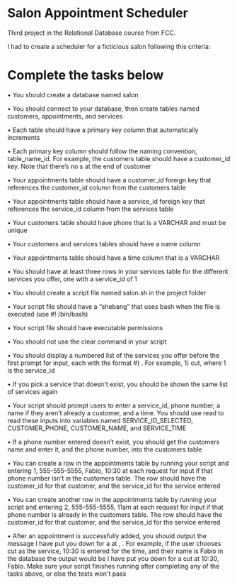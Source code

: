 # Salon Appointment Scheduler
Third project in the Relational Database course from FCC.

I had to create a scheduler for a ficticious salon following this criteria:

# Complete the tasks below
•	You should create a database named salon

•	You should connect to your database, then create tables named customers, appointments, and services

•	Each table should have a primary key column that automatically increments

•	Each primary key column should follow the naming convention, table_name_id. For example, the customers table should have a customer_id key. Note that there’s no s at the end of customer

•	Your appointments table should have a customer_id foreign key that references the customer_id column from the customers table

•	Your appointments table should have a service_id foreign key that references the service_id column from the services table

•	Your customers table should have phone that is a VARCHAR and must be unique

•	Your customers and services tables should have a name column

•	Your appointments table should have a time column that is a VARCHAR

•	You should have at least three rows in your services table for the different services you offer, one with a service_id of 1

•	You should create a script file named salon.sh in the project folder

•	Your script file should have a “shebang” that uses bash when the file is executed (use #! /bin/bash)

•	Your script file should have executable permissions

•	You should not use the clear command in your script

•	You should display a numbered list of the services you offer before the first prompt for input, each with the format #) <service>. For example, 1) cut, where 1 is the service_id
  
•	If you pick a service that doesn't exist, you should be shown the same list of services again
  
•	Your script should prompt users to enter a service_id, phone number, a name if they aren’t already a customer, and a time. You should use read to read these inputs into variables named SERVICE_ID_SELECTED, CUSTOMER_PHONE, CUSTOMER_NAME, and SERVICE_TIME
  
•	If a phone number entered doesn’t exist, you should get the customers name and enter it, and the phone number, into the customers table
  
•	You can create a row in the appointments table by running your script and entering 1, 555-555-5555, Fabio, 10:30 at each request for input if that phone number isn’t in the customers table. The row should have the customer_id for that customer, and the service_id for the service entered
  
•	You can create another row in the appointments table by running your script and entering 2, 555-555-5555, 11am at each request for input if that phone number is already in the customers table. The row should have the customer_id for that customer, and the service_id for the service entered
  
•	After an appointment is successfully added, you should output the message I have put you down for a <service> at <time>, <name>. For example, if the user chooses cut as the service, 10:30 is entered for the time, and their name is Fabio in the database the output would be I have put you down for a cut at 10:30, Fabio. Make sure your script finishes running after completing any of the tasks above, or else the tests won't pass
